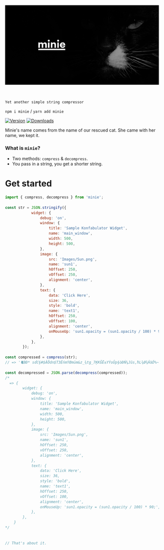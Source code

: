 <br>

![Mini Illustration](media/banner.jpg)

<br>

    Yet another simple string compressor

`npm i minie` / `yarn add minie`

[![Version](https://img.shields.io/npm/v/minie?style=flat&colorA=000000&colorB=000000)](https://www.npmjs.com/package/minie)
[![Downloads](https://img.shields.io/npm/dt/minie.svg?style=flat&colorA=000000&colorB=000000)](https://www.npmjs.com/package/minie)

Minie's name comes from the name of our rescued cat. She came with her name, we kept it.

### What is `minie`?
- Two methods: `compress` & `decompress`.
- You pass in a string, you get a shorter string.

# Get started
```js
import { compress, decompress } from 'minie';

const str = JSON.stringify({
            widget: {
                debug: 'on',
                window: {
                    title: 'Sample Konfabulator Widget',
                    name: 'main_window',
                    width: 500,
                    height: 500,
                },
                image: {
                    src: 'Images/Sun.png',
                    name: 'sun1',
                    hOffset: 250,
                    vOffset: 250,
                    alignment: 'center',
                },
                text: {
                    data: 'Click Here',
                    size: 36,
                    style: 'bold',
                    name: 'text1',
                    hOffset: 250,
                    vOffset: 100,
                    alignment: 'center',
                    onMouseUp: 'sun1.opacity = (sun1.opacity / 100) * 90;',
                },
            },
        });

const compressed = compress(str);
// => '🐈BÐ* sďć§#$ÂÕdn$T3ÊńmÝØmüm&z_¾tg_7ĶKĞĒ±YÝoÛp§òĐŃ¼Jûs,ħL¾Ø¾ĤàĎ%~ð0IíJĕĝ©$X%#Ďªė¦~ďĎIÌ\x7FģKb[7rÆ]Ě©ìu;ĊĠģOÆÙR`\x81|¿b{-fìAįºxlĭĖßã¨{đ5ñzËŀJÍ¨ĐûČEĨ·Ø®TÕ\\ħ§ë8ðŃêİ§ÞĶ·ĒéĔ6êáXĩÖ{fĐ)ÓąŁÉ¤ŀÚwuŁµĴ±ŀDAµgëhŀĒıð°ăêĢĴ«pµĿ;}āńéóďYÄémŃüĬÕFă1ÌĎ:¦sòp^¶JēqĹuSĩ\x7F\x7FÍàį9ī¾Ń!ęöć-Ê!  '

const decompressed = JSON.parse(decompress(compressed));
/*
  => {
        widget: {
            debug: 'on',
            window: {
                title: 'Sample Konfabulator Widget',
                name: 'main_window',
                width: 500,
                height: 500,
            },
            image: {
                src: 'Images/Sun.png',
                name: 'sun1',
                hOffset: 250,
                vOffset: 250,
                alignment: 'center',
            },
            text: {
                data: 'Click Here',
                size: 36,
                style: 'bold',
                name: 'text1',
                hOffset: 250,
                vOffset: 100,
                alignment: 'center',
                onMouseUp: 'sun1.opacity = (sun1.opacity / 100) * 90;',
            },
        },
    }
*/


// That's about it.
```
